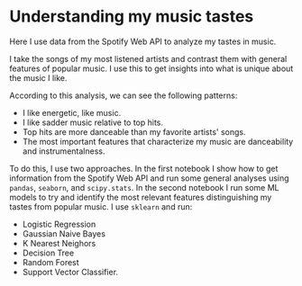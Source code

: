 # Understanding my music tastes

Here I use data from the Spotify Web API to analyze my tastes in music.

I take the songs of my most listened artists and contrast them with general features of popular music. I use this to get insights into what is unique about the music I like.

According to this analysis, we can see the following patterns:

* I like energetic, like music.
* I like sadder music relative to top hits.
* Top hits are more danceable than my favorite artists' songs.
* The most important features that characterize my music are danceability and instrumentalness.

To do this, I use two approaches. In the first notebook I show how to get information from the Spotify Web API and run some general analyses using ```pandas```, ```seaborn```, and ```scipy.stats```. In the second notebook I run some ML models to try and identify the most relevant features distinguishing my tastes from popular music. I use ```sklearn``` and run:

* Logistic Regression
* Gaussian Naive Bayes
* K Nearest Neighors
* Decision Tree
* Random Forest
* Support Vector Classifier.